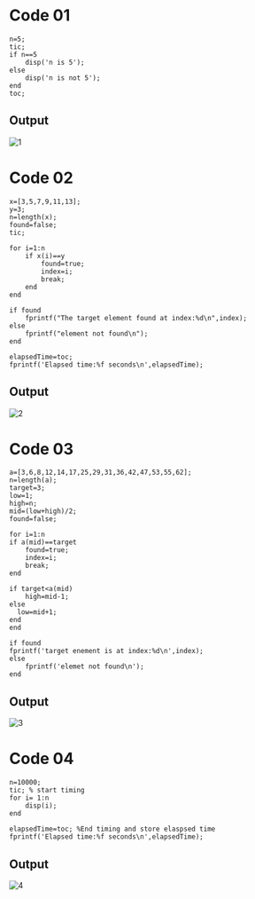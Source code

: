 # Code 01
```
n=5;
tic;
if n==5
    disp('n is 5');
else
    disp('n is not 5');
end
toc;
```
## Output

![1](https://github.com/user-attachments/assets/72b00096-b509-451f-86aa-6c0713b5feb9)


   
# Code 02
```
x=[3,5,7,9,11,13];
y=3;
n=length(x);
found=false;
tic;

for i=1:n
    if x(i)==y
        found=true;
        index=i;
        break;
    end
end

if found 
    fprintf("The target element found at index:%d\n",index);
else
    fprintf("element not found\n");
end

elapsedTime=toc; 
fprintf('Elapsed time:%f seconds\n',elapsedTime);
```
## Output

![2](https://github.com/user-attachments/assets/274eff6d-4eb9-430d-96c0-c30cf3800ce7)

# Code 03
```
a=[3,6,8,12,14,17,25,29,31,36,42,47,53,55,62];
n=length(a);
target=3;
low=1;
high=n;
mid=(low+high)/2;
found=false;

for i=1:n
if a(mid)==target
    found=true;
    index=i;
    break;
end

if target<a(mid)
    high=mid-1;
else
  low=mid+1;
end
end

if found
fprintf('target enement is at index:%d\n',index);
else
    fprintf('elemet not found\n');
end
```
## Output

![3](https://github.com/user-attachments/assets/b72f1624-720e-470c-afee-339bf7340797)



# Code 04
```
n=10000;
tic; % start timing
for i= 1:n
    disp(i);
end

elapsedTime=toc; %End timing and store elaspsed time
fprintf('Elapsed time:%f seconds\n',elapsedTime);
```
## Output

![4](https://github.com/user-attachments/assets/2dbc45f3-ae4b-44d7-9df7-d18bd57631ef)
